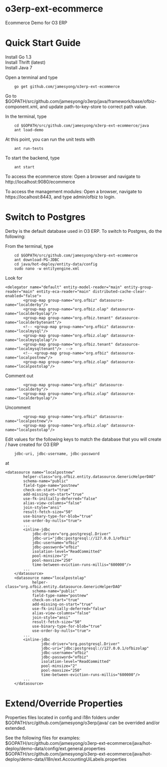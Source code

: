 o3erp-ext-ecommerce
===================

Ecommerce Demo for O3 ERP


Quick Start Guide
=================
Install Go 1.3<br>
Install Thrift (latest)<br>
Install Java 7<br>

Open a terminal and type<br> 
```
	go get github.com/jamesyong/o3erp-ext-ecommerce
```

Go to $GOPATH/src/github.com/jamesyong/o3erp/java/framework/base/ofbiz-component.xml, and
update path-to-key-store to correct path value.

In the terminal, type
```
	cd $GOPATH/src/github.com/jamesyong/o3erp-ext-ecommerce/java
	ant load-demo
```

At this point, you can run the unit tests with
```
	ant run-tests
```

To start the backend, type
```
	ant start
```

To access the ecommerce store:
Open a browser and navigate to http://localhost:9080/ecommerce

To access the management modules:
Open a browser, navigate to https://localhost:8443, and type admin/ofbiz to login.

Switch to Postgres
==================
Derby is the default database used in O3 ERP. To switch to Postgres, do the following:

From the terminal, type
```
    cd $GOPATH/src/github.com/jamesyong/o3erp-ext-ecommerce
    ant download-PG-JDBC
    cd java/hot-deploy/entity-data/config
    sudo nano -w entityengine.xml
```
Look for 
```
<delegator name="default" entity-model-reader="main" entity-group-reader="main" entity-eca-reader="main" distributed-cache-clear-enabled="false">
        <group-map group-name="org.ofbiz" datasource-name="localderby"/>
        <group-map group-name="org.ofbiz.olap" datasource-name="localderbyolap"/>
        <group-map group-name="org.ofbiz.tenant" datasource-name="localderbytenant"/>
        <!-- <group-map group-name="org.ofbiz" datasource-name="localmysql"/>
        <group-map group-name="org.ofbiz.olap" datasource-name="localmysqlolap"/>
        <group-map group-name="org.ofbiz.tenant" datasource-name="localmysqltenant"/>  -->
        <!-- <group-map group-name="org.ofbiz" datasource-name="localpostnew"/>
        <group-map group-name="org.ofbiz.olap" datasource-name="localpostolap"/>
```

Comment out
```
		<group-map group-name="org.ofbiz" datasource-name="localderby"/>
        <group-map group-name="org.ofbiz.olap" datasource-name="localderbyolap"/>
```

Uncomment
```
		<group-map group-name="org.ofbiz" datasource-name="localpostnew"/>
        <group-map group-name="org.ofbiz.olap" datasource-name="localpostolap"/>
```

Edit values for the following keys to match the database that you will create / have created for O3 ERP
```
	jdbc-uri, jdbc-username, jdbc-password
```
at
```
<datasource name="localpostnew"
        helper-class="org.ofbiz.entity.datasource.GenericHelperDAO"
        schema-name="public"
        field-type-name="postnew"
        check-on-start="true"
        add-missing-on-start="true"
        use-fk-initially-deferred="false"
        alias-view-columns="false"
        join-style="ansi"
        result-fetch-size="50"
        use-binary-type-for-blob="true"
        use-order-by-nulls="true">
		...
        <inline-jdbc
            jdbc-driver="org.postgresql.Driver"
            jdbc-uri="jdbc:postgresql://127.0.0.1/ofbiz"
            jdbc-username="ofbiz"
            jdbc-password="ofbiz"
            isolation-level="ReadCommitted"
            pool-minsize="2"
            pool-maxsize="250"
            time-between-eviction-runs-millis="600000"/>
        ...
    </datasource>
    <datasource name="localpostolap"
            helper-class="org.ofbiz.entity.datasource.GenericHelperDAO"
            schema-name="public"
            field-type-name="postnew"
            check-on-start="true"
            add-missing-on-start="true"
            use-fk-initially-deferred="false"
            alias-view-columns="false"
            join-style="ansi"
            result-fetch-size="50"
            use-binary-type-for-blob="true"
            use-order-by-nulls="true">
		...
        <inline-jdbc
                jdbc-driver="org.postgresql.Driver"
                jdbc-uri="jdbc:postgresql://127.0.0.1/ofbizolap"
                jdbc-username="ofbiz"
                jdbc-password="ofbiz"
                isolation-level="ReadCommitted"
                pool-minsize="2"
                pool-maxsize="250"
                time-between-eviction-runs-millis="600000"/>
		...
    </datasource>
```
Extend/Override Properties
==========================
Properties files located in config and i18n folders under
$GOPATH/src/github.com/jamesyong/o3erp/java/ can be overrided and/or extended.

See the following files for examples:
$GOPATH/src/github.com/jamesyong/o3erp-ext-ecommerce/java/hot-deploy/demo-data/config/ext.general.properties
$GOPATH/src/github.com/jamesyong/o3erp-ext-ecommerce/java/hot-deploy/demo-data/i18n/ext.AccountingUiLabels.properties



